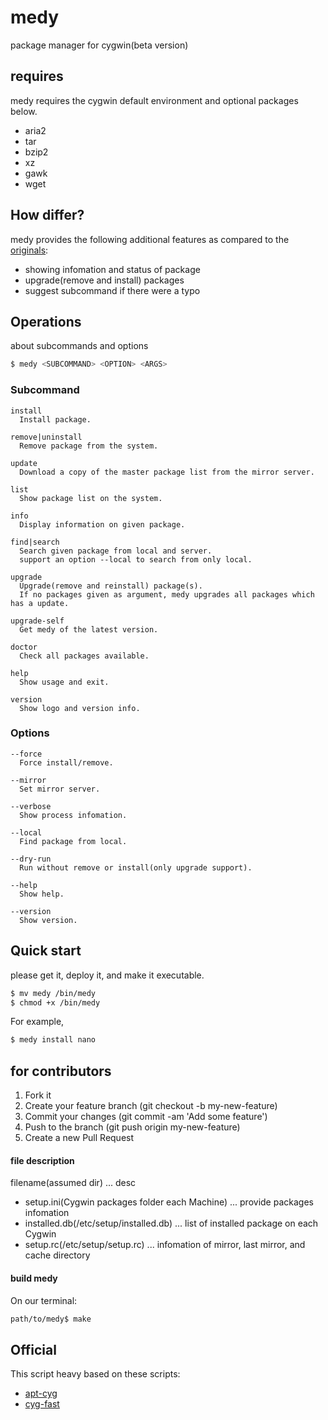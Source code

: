 # medy
package manager for cygwin(beta version)

## requires
medy requires the cygwin default environment and optional packages below.

- aria2
- tar
- bzip2
- xz
- gawk
- wget

## How differ?
medy provides the following additional features as compared to the [originals](https://github.com/nobuyo/medy#official):

- showing infomation and status of package
- upgrade(remove and install) packages
- suggest subcommand if there were a typo

## Operations
about subcommands and options

~~~ bash
$ medy <SUBCOMMAND> <OPTION> <ARGS>
~~~

### Subcommand
~~~
install
  Install package.

remove|uninstall
  Remove package from the system.

update
  Download a copy of the master package list from the mirror server.

list
  Show package list on the system.

info
  Display information on given package.

find|search
  Search given package from local and server.
  support an option --local to search from only local.

upgrade
  Upgrade(remove and reinstall) package(s).
  If no packages given as argument, medy upgrades all packages which has a update.

upgrade-self
  Get medy of the latest version.

doctor
  Check all packages available.

help
  Show usage and exit.

version
  Show logo and version info.
~~~

### Options
~~~
--force
  Force install/remove.

--mirror
  Set mirror server.

--verbose
  Show process infomation.

--local
  Find package from local.

--dry-run
  Run without remove or install(only upgrade support).

--help
  Show help.

--version
  Show version. 
~~~

## Quick start
please get it, deploy it, and make it executable.
~~~ bash
$ mv medy /bin/medy
$ chmod +x /bin/medy
~~~

For example,
~~~ bash
$ medy install nano
~~~

## for contributors

1. Fork it
2. Create your feature branch (git checkout -b my-new-feature)
3. Commit your changes (git commit -am 'Add some feature')
4. Push to the branch (git push origin my-new-feature)
5. Create a new Pull Request

#### file description
filename(assumed dir) ... desc
- setup.ini(Cygwin packages folder each Machine) ... provide packages infomation
- installed.db(/etc/setup/installed.db) ... list of installed package on each Cygwin
- setup.rc(/etc/setup/setup.rc) ... infomation of mirror, last mirror, and cache directory

#### build medy

On our terminal:
~~~ bash
path/to/medy$ make
~~~


## Official
This script heavy based on these scripts:
- [apt-cyg](https://github.com/transcode-open/apt-cyg)
- [cyg-fast](https://github.com/tmshn/cyg-fast/)

